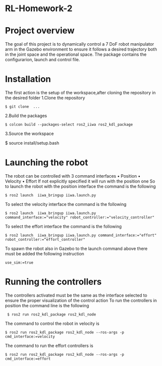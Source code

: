 # RL-Homework-2
# Project overview
The goal of this project is to dynamically control a 7 DoF robot manipulator arm in the Gazebo environment to ensure it follows a desired trajectory both in the joint space and the operational space. The package contains the configurarion, launch and control file.  
# Installation 
The first action is the setup of the workspace,after cloning the repository in the desired folder 
1.Clone the repository 

`$ git clone  ... `

2.Build the packages

`$ colcon build --packages-select ros2_iiwa ros2_kdl_package`

3.Source the workspace 

$  source install/setup.bash

# Launching the robot 
The robot can be controlled with 3 command interfaces
    • Position 
    • Velocity 
    • Effort 
If not explicitly specified it will run with the position one 
So to launch the robot with the position interface the command is the following 

`$ ros2 launch  iiwa_bringup iiwa.launch.py `

To select the  velocity interface the command is the following 

`$ ros2 launch  iiwa_bringup iiwa.launch.py  command_interface:="velocity" robot_controller:="velocity_controller"`

To select the effort interface the command is the following 

`$ ros2 launch  iiwa_bringup iiwa.launch.py command_interface:="effort" robot_controller:=“effort_controller" `

To spawn the robot also in Gazebo  to the launch command above there must be added the following instruction 

`use_sim:=true`

# Running the controllers 
The controllers activated must be the same as the interface selected to ensure the proper visualization of the control action 
To run the controllers in position the command line is the following

` $ ros2 run ros2_kdl_package ros2_kdl_node`

The command to control the robot in velocity is 

`$ ros2 run ros2_kdl_package ros2_kdl_node --ros-args -p cmd_interface:=velocity`

The command to run the effort controllers is 

`$ ros2 run ros2_kdl_package ros2_kdl_node --ros-args -p cmd_interface:=effort`



